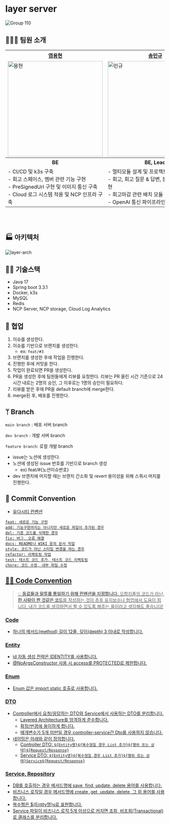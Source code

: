 # layer server
![Group 110](https://github.com/depromeet/layer/assets/19422885/b85ee18d-ca94-4f20-9058-c03e41188291)

## 👨‍👨‍👧 팀원 소개 
<div align="center">
	<table>
  <th><a href="https://github.com/raymondanythings"> 엽용현 </th>
	<th><a href="https://github.com/mikekks"> 송민규 </th>
  <th><a href="https://github.com/clean2001"> 김세정 </th>
	<tr>
		<td><img width="300" alt="용현" src="https://github.com/depromeet/layer-server/assets/100754581/ac4aec41-499a-46ae-af58-5c9800391865">
    </td>
		<td><img width="300" alt="민규" src="https://github.com/depromeet/layer-server/assets/100754581/e7d1a057-287d-48bd-a8c2-af009f2cc219">
    </td>
    <td><img width="300" alt="세정" src="https://github.com/depromeet/layer-server/assets/100754581/45e216a1-ae8c-40b4-b028-24c51c39abd7">
    </td>
	</tr>
<th> BE </th>
<th> BE, Lead </th>
<th> BE </th>
<tr>
<td>
- CI/CD 및 k3s 구축<br>
- 회고 스페이스, 멤버 관련 기능 구현 <br>
- PreSignedUrl 구현 및 이미지 통신 구축<br>
- Cloud 로그 시스템 적용 및 NCP 인프라 구축
</td>
<td>
- 멀티모듈 설계 및 프로젝트 세팅<br>
- 회고, 회고 질문 & 답변, 분석 관련 기능 구현<br>
- 회고마감 관련 배치 모듈 구현<br>
- OpenAI 통신 파이프라인 구축<br>
</td>
<td>
- 인증/인가 필터 구현<br>
- OAuth2.0 구현<br>
- 회고 템플릿, 실행 목표, 회원 관련 기능 구현<br>
- Redis 적용<br>
</td>
</tr>
	</table>
</div>

<br>
<br>

## 🏭 아키텍처

![layer-arch](https://github.com/user-attachments/assets/f3811440-ba52-4aea-a5a2-b38d5c2d70fa)

## 🧑‍🏭 기술스택
- Java 17
- Spring boot 3.3.1
- Docker, k3s
- MySQL
- Redis
- NCP Server, NCP storage, Cloud Log Analytics

## 🤝 협업

1. 이슈를 생성한다.
2. 이슈를 기반으로 브랜치를 생성한다.
   - ex: `feat/#3`
3. 브랜치를 생성한 후에 작업을 진행한다.
4. 진행한 후에 커밋을 한다.
5. 작업이 완료되면 PR을 생성한다.
6. PR을 생성한 후에 팀원들에게 리뷰를 요청한다. 리뷰는 PR 올린 시간 기준으로 24시간 내로는 2명의 승인, 그 이후로는 1명의 승인이 필요하다.
7. 리뷰를 받은 후에 PR을 default branch에 merge한다.
8. merge된 후, 배포를 진행한다.

## ᛘ Branch
`main branch` : 배포 서버 branch

`dev branch` : 개발 서버 branch

`feature branch`: 로컬 개발 branch

-   issue는 노션에 생성한다.
-   노션에 생성된 issue 번호를 기반으로 branch 생성
    -   ex) feat/#{노션이슈번호}
- dev 브랜치에 머지할 때는 브랜치 간소화 및 revert 용이성을 위해 스쿼시 머지를 진행한다. 

## 🙏 Commit Convention
- <a href="https://udacity.github.io/git-styleguide/">유다시티 컨벤션

```
feat: 새로운 기능 구현
add: 기능구현까지는 아니지만 새로운 파일이 추가된 경우
del: 기존 코드를 삭제한 경우
fix: 버그, 오류 해결
docs: README나 WIKI 등의 문서 작업
style: 코드가 아닌 스타일 변경을 하는 경우
refactor: 리팩토링 작업
test: 테스트 코드 추가, 테스트 코드 리팩토링
chore: 코드 수정, 내부 파일 수정
```

## 👨‍💻 Code Convention
> 💡 **동료들과 말투를 통일하기 위해 컨벤션을 지정합니다.**
> 오합지졸의 코드가 아닌, **한 사람이 짠 것같은 코드**를 작성하는 것이 추후 유지보수나 협업에서 도움이 됩니다. 내가 코드를 생각하면서 짤 수 있도록 해주는 룰이라고 생각해도 좋습니다!

### Code
- 하나의 메서드(method) 길이 12줄, 깊이(depth) 3 이내로 작성합니다.

### Entity
- id 자동 생성 전략은 IDENTITY를 사용합니다.
- @NoArgsConstructor 사용 시 access를 PROTECTED로 제한합니다.

### Enum
- Enum 값은 import static 호출로 사용합니다.

### DTO
- Controller에서 요청/응답하는 DTO와 Service에서 사용하는 DTO를 분리합니다.
    - Layered Architecture를 엄격하게 준수합니다.
    - 확장/번경에 용이하게 합니다.
    - 매개변수가 5개 미만일 경우 controller-service간 Dto를 사용하지 않습니다. 
- 네이밍은 아래와 같이 정의합니다.
    - Controller DTO: `${Entity명}${복수형일 경우 List 추가}${행위 또는 상태}${Request/Response}`
    - Service DTO: `${Entity명}${복수형일 경우 List 추가}${행위 또는 상태}Service${Request/Response}`

### Service, Repository
- DB를 호출하는 경우 메서드명에 save, find, update, delete 용어를 사용합니다.
- 비즈니스 로직일 경우 메서드명에 create, get, update, delete, 그 외 용어를 사용합니다.
- 복수형은 ${Entity명}s로 표현합니다.
- Service 파일이 비즈니스 로직 5개 이상으로 커지면 조회, 비조회(Transactional)로 클래스를 분리합니다.

<br/>
